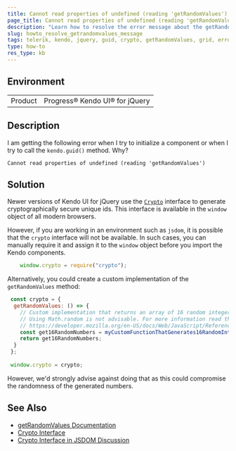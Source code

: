 ```yaml
---
title: Cannot read properties of undefined (reading 'getRandomValues')
page_title: Cannot read properties of undefined (reading 'getRandomValues')
description: "Learn how to resolve the error message about the getRandomValues method."
slug: howto_resolve_getrandomvalues_message
tags: telerik, kendo, jquery, guid, crypto, getRandomValues, grid, error, defined
type: how-to
res_type: kb
---
```


## Environment

<table>
 <tr>
  <td>Product</td>
  <td>Progress® Kendo UI® for jQuery</td>
 </tr>
</table>

## Description

I am getting the following error when I try to initialize a component or when I try to call the `kendo.guid()` method. Why?

```
Cannot read properties of undefined (reading 'getRandomValues')
```

## Solution

Newer versions of Kendo UI for jQuery use the [`Crypto`](https://developer.mozilla.org/en-US/docs/Web/API/Crypto) interface to generate cryptographically secure unique ids. This interface is available in the `window` object of all modern browsers.

However, if you are working in an environment such as `jsdom`, it is possible that the `crypto` interface will not be available. In such cases, you can manually require it and assign it to the `window` object before you import the Kendo components.

```javascript
    window.crypto = require("crypto");
```

Alternatively, you could create a custom implementation of the `getRandomValues` method:

```javascript
 const crypto = {
  getRandomValues: () => {
    // Custom implementation that returns an array of 16 random integers.
    // Using Math.random is not advisable. For more information read the note here:
    // https://developer.mozilla.org/en-US/docs/Web/JavaScript/Reference/Global_Objects/Math/random
    const get16RandomNumbers = myCustomFunctionThatGenerates16RandomIntegers();
    return get16RandomNumbers;
  }
 };
 
 window.crypto = crypto;
```

However, we'd strongly advise against doing that as this could compromise the randomness of the generated numbers.

## See Also

* [getRandomValues Documentation](https://developer.mozilla.org/en-US/docs/Web/API/Crypto/getRandomValues)
* [Crypto Interface](https://developer.mozilla.org/en-US/docs/Web/API/Crypto)
* [Crypto Interface in JSDOM Discussion](https://github.com/jsdom/jsdom/issues/1612)
